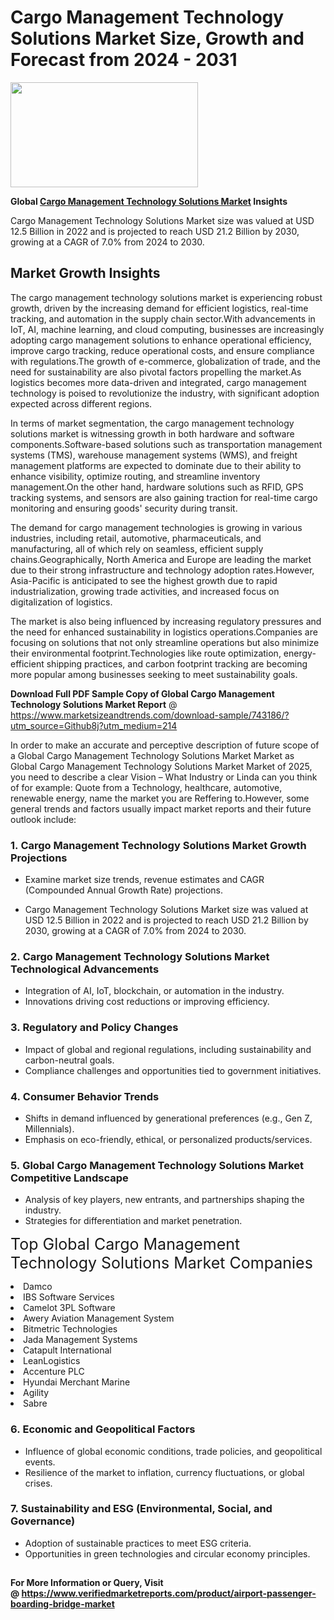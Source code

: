<H1>Cargo Management Technology Solutions Market Size, Growth and Forecast from 2024 - 2031</H1><img class="aligncenter size-medium wp-image-584254" src="https://thirdeyenews.in/wp-content/uploads/2024/09/Global-Market-Research-300x168.jpeg" alt="" width="300" height="168" /><p><strong>Global&nbsp;<a href="https://www.marketsizeandtrends.com/download-sample/743186/?utm_source=Github8j?utm_medium=214">Cargo Management Technology Solutions Market</a> Insights</strong></p><p>Cargo Management Technology Solutions Market size was valued at USD 12.5 Billion in 2022 and is projected to reach USD 21.2 Billion by 2030, growing at a CAGR of 7.0% from 2024 to 2030.</p><p><h2>Market Growth Insights</h2> <p>The cargo management technology solutions market is experiencing robust growth, driven by the increasing demand for efficient logistics, real-time tracking, and automation in the supply chain sector.With advancements in IoT, AI, machine learning, and cloud computing, businesses are increasingly adopting cargo management solutions to enhance operational efficiency, improve cargo tracking, reduce operational costs, and ensure compliance with regulations.The growth of e-commerce, globalization of trade, and the need for sustainability are also pivotal factors propelling the market.As logistics becomes more data-driven and integrated, cargo management technology is poised to revolutionize the industry, with significant adoption expected across different regions.</p> <p>In terms of market segmentation, the cargo management technology solutions market is witnessing growth in both hardware and software components.Software-based solutions such as transportation management systems (TMS), warehouse management systems (WMS), and freight management platforms are expected to dominate due to their ability to enhance visibility, optimize routing, and streamline inventory management.On the other hand, hardware solutions such as RFID, GPS tracking systems, and sensors are also gaining traction for real-time cargo monitoring and ensuring goods' security during transit.</p> <p>The demand for cargo management technologies is growing in various industries, including retail, automotive, pharmaceuticals, and manufacturing, all of which rely on seamless, efficient supply chains.Geographically, North America and Europe are leading the market due to their strong infrastructure and technology adoption rates.However, Asia-Pacific is anticipated to see the highest growth due to rapid industrialization, growing trade activities, and increased focus on digitalization of logistics.</p> <p>The market is also being influenced by increasing regulatory pressures and the need for enhanced sustainability in logistics operations.Companies are focusing on solutions that not only streamline operations but also minimize their environmental footprint.Technologies like route optimization, energy-efficient shipping practices, and carbon footprint tracking are becoming more popular among businesses seeking to meet sustainability goals.</p> <p><span class=""><strong>Download Full PDF Sample Copy of Global Cargo Management Technology Solutions Market Report</strong> @ <a href="https://www.marketsizeandtrends.com/download-sample/743186/?utm_source=Github8j?utm_medium=214" target="_blank">https://www.marketsizeandtrends.com/download-sample/743186/?utm_source=Github8j?utm_medium=214</a></span></p><p>In order to make an accurate and perceptive description of future scope of a Global&nbsp;Cargo Management Technology Solutions Market Market as Global&nbsp;Cargo Management Technology Solutions Market Market of 2025, you need to describe a clear Vision &ndash; What Industry or Linda can you think of for example: Quote from a Technology, healthcare, automotive, renewable energy, name the market you are Reffering to.However, some general trends and factors usually impact market reports and their future outlook include:</p><h3>1.&nbsp;<strong>Cargo Management Technology Solutions Market Growth Projections</strong></h3><ul><li>Examine market size trends, revenue estimates and CAGR (Compounded Annual Growth Rate) projections.</li><li><p>Cargo Management Technology Solutions Market size was valued at USD 12.5 Billion in 2022 and is projected to reach USD 21.2 Billion by 2030, growing at a CAGR of 7.0% from 2024 to 2030.</p></li></ul><h3>2.&nbsp;<strong>Cargo Management Technology Solutions Market Technological Advancements</strong></h3><ul><li>Integration of AI, IoT, blockchain, or automation in the industry.</li><li>Innovations driving cost reductions or improving efficiency.</li></ul><h3>3.&nbsp;<strong>Regulatory and Policy Changes</strong></h3><ul><li>Impact of global and regional regulations, including sustainability and carbon-neutral goals.</li><li>Compliance challenges and opportunities tied to government initiatives.</li></ul><h3>4.&nbsp;<strong>Consumer Behavior Trends</strong></h3><ul><li>Shifts in demand influenced by generational preferences (e.g., Gen Z, Millennials).</li><li>Emphasis on eco-friendly, ethical, or personalized products/services.</li></ul><h3>5.&nbsp;<strong>Global Cargo Management Technology Solutions Market Competitive Landscape</strong></h3><ul><li>Analysis of key players, new entrants, and partnerships shaping the industry.</li><li>Strategies for differentiation and market penetration.</li></ul><p data-pm-slice="1 1 []"><span style="color: inherit; font-family: inherit; font-size: 25px;">Top Global Cargo Management Technology Solutions Market Companies</span></p><div class="" data-test-id=""><p><li>Damco</li><li> IBS Software Services</li><li> Camelot 3PL Software</li><li> Awery Aviation Management System</li><li> Bitmetric Technologies</li><li> Jada Management Systems</li><li> Catapult International</li><li> LeanLogistics</li><li> Accenture PLC</li><li> Hyundai Merchant Marine</li><li> Agility</li><li> Sabre</li></p></div><h3>6.&nbsp;<strong>Economic and Geopolitical Factors</strong></h3><ul><li>Influence of global economic conditions, trade policies, and geopolitical events.</li><li>Resilience of the market to inflation, currency fluctuations, or global crises.</li></ul><h3>7.&nbsp;<strong>Sustainability and ESG (Environmental, Social, and Governance)</strong></h3><ul><li>Adoption of sustainable practices to meet ESG criteria.</li><li>Opportunities in green technologies and circular economy principles.</li></ul><h2><strong style="font-size: 14px;">For More Information or Query, Visit @&nbsp;</strong><a style="background-color: #ffffff; font-size: 14px;" href="https://www.marketsizeandtrends.com/report/cargo-management-technology-solutions-market/" target="_blank">https://www.verifiedmarketreports.com/product/airport-passenger-boarding-bridge-market</a></h2>